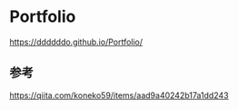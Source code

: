# Portfolio
https://ddddddo.github.io/Portfolio/
## 参考
https://qiita.com/koneko59/items/aad9a40242b17a1dd243